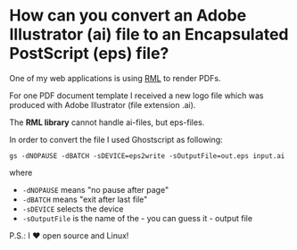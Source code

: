 # How can you convert an Adobe Illustrator (ai) file to an Encapsulated PostScript (eps) file?

One of my web applications is using [RML](https://www.reportlab.com/software/rml-reference/) to render PDFs.

For one PDF document template I received a new logo file which was produced with Adobe Illustrator (file extension .ai).

The **RML library** cannot handle ai-files, but eps-files.

In order to convert the file I used Ghostscript as following:

```
gs -dNOPAUSE -dBATCH -sDEVICE=eps2write -sOutputFile=out.eps input.ai
```

where
- `-dNOPAUSE` means "no pause after page"
- `-dBATCH` means "exit after last file"
- `-sDEVICE` selects the device
- `-sOutputFile` is the name of the - you can guess it - output file

P.S.: I ❤️ open source and Linux!
